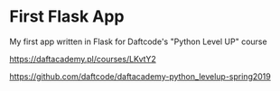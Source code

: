 # First Flask App
My first app written in Flask for Daftcode's "Python Level UP" course

https://daftacademy.pl/courses/LKvtY2

https://github.com/daftcode/daftacademy-python_levelup-spring2019
